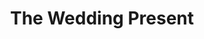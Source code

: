 ---
title: "The Wedding Present"
summary: "The Wedding Present, formed from the ashes of Lost Pandas, were founded in Leeds, England, in 1984. The only constant member throughout the group's history was singer/songwriter David Gedge. The initial line-up included guitarist Peter Solowka, bassist Keith Gregory, and drummer Shaun Charman."
image: "the-wedding-present.jpg"
---